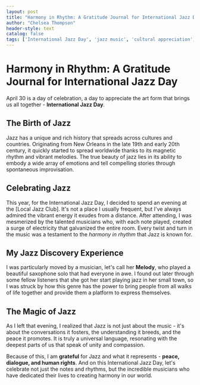 ```yaml
---
layout: post
title: "Harmony in Rhythm: A Gratitude Journal for International Jazz Day"
author: "Chelsea Thompson"
header-style: text
catalog: false
tags: ['International Jazz Day', 'jazz music', 'cultural appreciation', 'harmony in rhythm', 'global impact', 'musical expression', 'appreciation', 'peace', 'dialogue', 'human rights']
---
```


# Harmony in Rhythm: A Gratitude Journal for International Jazz Day   

April 30 is a day of celebration, a day to appreciate the art form that brings us all together - **International Jazz Day**.   

## The Birth of Jazz   
Jazz has a unique and rich history that spreads across cultures and countries. Originating from New Orleans in the late 19th and early 20th century, it quickly started to spread worldwide thanks to its magnetic rhythm and vibrant melodies. The true beauty of jazz lies in its ability to embody a wide array of emotions and tell compelling stories through spontaneous improvisation.  

## Celebrating Jazz   
This year, for the International Jazz Day, I decided to spend an evening at the [Local Jazz Club]. It's not a place I usually frequent, but I've always admired the vibrant energy it exudes from a distance. After attending, I was mesmerized by the talented musicians who, with each note played, created a surge of electricity that galvanized the entire room. Every twist and turn in the music was a testament to the *harmony in rhythm* that Jazz is known for.  

## My Jazz Discovery Experience  
I was particularly moved by a musician, let's call her **Melody**, who played a beautiful saxophone solo that had everyone in awe. I found out later through some fellow listeners that she got her start playing jazz in her small town, so I was struck by how this genre has the power to bring people from all walks of life together and provide them a platform to express themselves.  

## The Magic of Jazz  
As I left that evening, I realized that Jazz is not just about the music - it's about the conversations it fosters, the understanding it breeds, and the peace it promotes. It is truly a universal language, resonating with the deepest parts of us that speak of unity and compassion.  

Because of this, I am **grateful** for Jazz and what it represents - **peace, dialogue, and human rights**. And on this International Jazz Day, let's celebrate not just the notes and rhythms, but the incredible musicians who have dedicated their lives to creating harmony in our world.  
